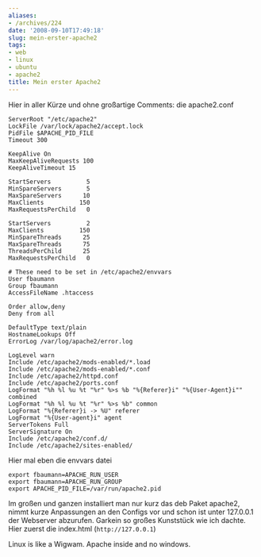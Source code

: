 ```yaml
---
aliases:
- /archives/224
date: '2008-09-10T17:49:18'
slug: mein-erster-apache2
tags:
- web
- linux
- ubuntu
- apache2
title: Mein erster Apache2
---
```


Hier in aller Kürze und ohne großartige Comments: die apache2.conf

```
ServerRoot "/etc/apache2"
LockFile /var/lock/apache2/accept.lock
PidFile $APACHE_PID_FILE
Timeout 300

KeepAlive On
MaxKeepAliveRequests 100
KeepAliveTimeout 15

StartServers          5
MinSpareServers       5
MaxSpareServers      10
MaxClients          150
MaxRequestsPerChild   0

StartServers          2
MaxClients          150
MinSpareThreads      25
MaxSpareThreads      75
ThreadsPerChild      25
MaxRequestsPerChild   0

# These need to be set in /etc/apache2/envvars
User fbaumann
Group fbaumann
AccessFileName .htaccess

Order allow,deny
Deny from all

DefaultType text/plain
HostnameLookups Off
ErrorLog /var/log/apache2/error.log

LogLevel warn
Include /etc/apache2/mods-enabled/*.load
Include /etc/apache2/mods-enabled/*.conf
Include /etc/apache2/httpd.conf
Include /etc/apache2/ports.conf
LogFormat "%h %l %u %t "%r" %>s %b "%{Referer}i" "%{User-Agent}i"" combined
LogFormat "%h %l %u %t "%r" %>s %b" common
LogFormat "%{Referer}i -> %U" referer
LogFormat "%{User-agent}i" agent
ServerTokens Full
ServerSignature On
Include /etc/apache2/conf.d/
Include /etc/apache2/sites-enabled/
```

Hier mal eben die envvars datei

```
export fbaumann=APACHE_RUN_USER
export fbaumann=APACHE_RUN_GROUP
export APACHE_PID_FILE=/var/run/apache2.pid
```

Im großen und ganzen installiert man nur kurz das deb Paket apache2, nimmt
kurze Anpassungen an den Configs vor und schon ist unter 127.0.0.1 der
Webserver abzurufen. Garkein so großes Kunststück wie ich dachte. Hier
zuerst die index.html (`http://127.0.0.1`)

Linux is like a Wigwam. Apache inside and no windows.
